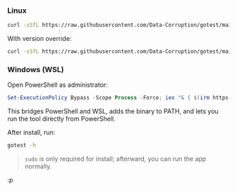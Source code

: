 
### Linux

```sh
curl -sSfL https://raw.githubusercontent.com/Data-Corruption/gotest/main/scripts/install.sh | sudo bash -s
```

With version override:

```sh
curl -sSfL https://raw.githubusercontent.com/Data-Corruption/gotest/main/scripts/install.sh | sudo bash -s -- [VERSION]
```

### Windows (WSL)

Open PowerShell as administrator:

```powershell
Set-ExecutionPolicy Bypass -Scope Process -Force; iex "& { $(irm https://raw.githubusercontent.com/Data-Corruption/gotest/main/scripts/install.ps1) }"
```

This bridges PowerShell and WSL, adds the binary to PATH, and lets you run the tool directly from PowerShell.

After install, run:

```sh
gotest -h
```

> `sudo` is only required for install; afterward, you can run the app normally.

:p